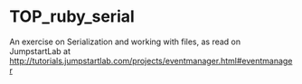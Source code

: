 # TOP_ruby_serial

An exercise on Serialization and working with files, as read on JumpstartLab at http://tutorials.jumpstartlab.com/projects/eventmanager.html#eventmanager
